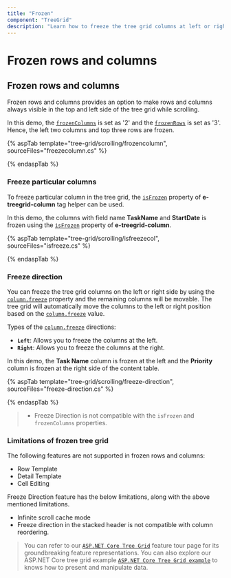 ```yaml
---
title: "Frozen"
component: "TreeGrid"
description: "Learn how to freeze the tree grid columns at left or right side and how to freeze the tree grid rows at top."
---
```


# Frozen rows and columns

## Frozen rows and columns

Frozen rows and columns provides an option to make rows and columns always visible in the top and left side of the tree grid while scrolling.

In this demo, the [`frozenColumns`](https://help.syncfusion.com/cr/cref_files/aspnetcore-js2/Syncfusion.EJ2~Syncfusion.EJ2.TreeGrid.TreeGrid~FrozenColumns.html) is set as '2' and the [`frozenRows`](https://help.syncfusion.com/cr/cref_files/aspnetcore-js2/Syncfusion.EJ2~Syncfusion.EJ2.TreeGrid.TreeGrid~FrozenRows.html)
is set as '3'. Hence, the left two columns and top three rows are frozen.

{% aspTab template="tree-grid/scrolling/frozencolumn", sourceFiles="freezecolumn.cs" %}

{% endaspTab %}

### Freeze particular columns

To freeze particular column in the tree grid, the [`isFrozen`](https://help.syncfusion.com/cr/cref_files/aspnetcore-js2/Syncfusion.EJ2~Syncfusion.EJ2.TreeGrid.TreeGridColumn~IsFrozen.html) property of **e-treegrid-column** tag helper can be used.

In this demo, the columns with field name **TaskName** and **StartDate** is frozen using
the [`isFrozen`](https://help.syncfusion.com/cr/cref_files/aspnetcore-js2/Syncfusion.EJ2~Syncfusion.EJ2.TreeGrid.TreeGridColumn~IsFrozen.html) property of **e-treegrid-column**.

{% aspTab template="tree-grid/scrolling/isfreezecol", sourceFiles="isfreeze.cs" %}

{% endaspTab %}

### Freeze direction

You can freeze the tree grid columns on the left or right side by using the [`column.freeze`](https://help.syncfusion.com/cr/aspnetcore-js2/Syncfusion.EJ2.TreeGrid.TreeGridColumn.html#Syncfusion_EJ2_TreeGrid_TreeGridColumn_Freeze) property and the remaining columns will be movable. The tree grid will automatically move the columns to the left or right position based on the [`column.freeze`](https://help.syncfusion.com/cr/aspnetcore-js2/Syncfusion.EJ2.TreeGrid.TreeGridColumn.html#Syncfusion_EJ2_TreeGrid_TreeGridColumn_Freeze) value.

Types of the [`column.freeze`](https://help.syncfusion.com/cr/aspnetcore-js2/Syncfusion.EJ2.TreeGrid.TreeGridColumn.html#Syncfusion_EJ2_TreeGrid_TreeGridColumn_Freeze) directions:

* **`Left`**: Allows you to freeze the columns at the left.
* **`Right`**: Allows you to freeze the columns at the right.

In this demo, the **Task Name** column is frozen at the left and the **Priority** column is frozen at the right side of the content table.

{% aspTab template="tree-grid/scrolling/freeze-direction", sourceFiles="freeze-direction.cs" %}

{% endaspTab %}

> * Freeze Direction is not compatible with the `isFrozen` and `frozenColumns` properties.

### Limitations of frozen tree grid

The following features are not supported in frozen rows and columns:

* Row Template
* Detail Template
* Cell Editing

Freeze Direction feature has the below limitations, along with the above mentioned limitations.

* Infinite scroll cache mode
* Freeze direction in the stacked header is not compatible with column reordering.

> You can refer to our  [`ASP.NET Core Tree Grid`](https://www.syncfusion.com/aspnet-core-ui-controls/tree-grid) feature tour page for its groundbreaking feature representations. You can also explore our ASP.NET Core tree grid example [`ASP.NET Core Tree Grid example`](https://ej2.syncfusion.com/aspnetcore/TreeGrid/Overview#/material) to knows how to present and manipulate data.
